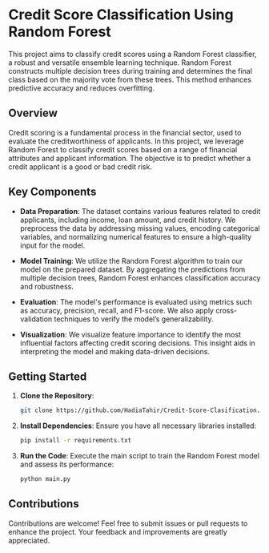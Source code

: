 # Credit Score Classification Using Random Forest

This project aims to classify credit scores using a Random Forest classifier, a robust and versatile ensemble learning technique. Random Forest constructs multiple decision trees during training and determines the final class based on the majority vote from these trees. This method enhances predictive accuracy and reduces overfitting.

## Overview

Credit scoring is a fundamental process in the financial sector, used to evaluate the creditworthiness of applicants. In this project, we leverage Random Forest to classify credit scores based on a range of financial attributes and applicant information. The objective is to predict whether a credit applicant is a good or bad credit risk.

## Key Components

- **Data Preparation**: The dataset contains various features related to credit applicants, including income, loan amount, and credit history. We preprocess the data by addressing missing values, encoding categorical variables, and normalizing numerical features to ensure a high-quality input for the model.

- **Model Training**: We utilize the Random Forest algorithm to train our model on the prepared dataset. By aggregating the predictions from multiple decision trees, Random Forest enhances classification accuracy and robustness.

- **Evaluation**: The model's performance is evaluated using metrics such as accuracy, precision, recall, and F1-score. We also apply cross-validation techniques to verify the model’s generalizability.

- **Visualization**: We visualize feature importance to identify the most influential factors affecting credit scoring decisions. This insight aids in interpreting the model and making data-driven decisions.

## Getting Started

1. **Clone the Repository**:
   ```bash
   git clone https://github.com/HadiaTahir/Credit-Score-Clasification.git
   ```

2. **Install Dependencies**:
   Ensure you have all necessary libraries installed:
   ```bash
   pip install -r requirements.txt
   ```

3. **Run the Code**:
   Execute the main script to train the Random Forest model and assess its performance:
   ```bash
   python main.py
   ```

## Contributions

Contributions are welcome! Feel free to submit issues or pull requests to enhance the project. Your feedback and improvements are greatly appreciated.

